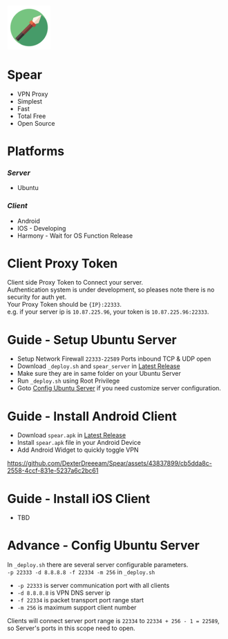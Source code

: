 <img src="https://raw.githubusercontent.com/DexterDreeeam/Spear/main/Android/icon.png" width="20%" height="20%">

# Spear
- VPN Proxy
- Simplest
- Fast
- Total Free
- Open Source

# Platforms
### _Server_
- Ubuntu

### _Client_
- Android
- IOS - Developing
- Harmony - Wait for OS Function Release

# Client Proxy Token
Client side Proxy Token to Connect your server.  
Authentication system is under development, so pleases note there is no security for auth yet.  
Your Proxy Token should be `{IP}:22333`.  
e.g. if your server ip is `10.87.225.96`, your token is `10.87.225.96:22333`.


# Guide - Setup Ubuntu Server
- Setup Network Firewall `22333-22589` Ports inbound TCP & UDP open
- Download `_deploy.sh` and `spear_server` in [Latest Release](https://github.com/DexterDreeeam/Spear/releases/latest)
- Make sure they are in same folder on your Ubuntu Server
- Run `_deploy.sh` using Root Privilege
- Goto [Config Ubuntu Server](https://github.com/DexterDreeeam/Spear/tree/main?tab=readme-ov-file#advance---config-ubuntu-server) if you need customize server configuration.

# Guide - Install Android Client
- Download `spear.apk` in [Latest Release](https://github.com/DexterDreeeam/Spear/releases/latest)
- Install `spear.apk` file in your Android Device
- Add Android Widget to quickly toggle VPN

https://github.com/DexterDreeeam/Spear/assets/43837899/cb5dda8c-2558-4ccf-831e-5237a6c2bc61



# Guide - Install iOS Client
- TBD

# Advance - Config Ubuntu Server
In `_deploy.sh` there are several server configurable parameters.  
`-p 22333 -d 8.8.8.8 -f 22334 -m 256` in `_deploy.sh`  

- `-p 22333` is server communication port with all clients
- `-d 8.8.8.8` is VPN DNS server ip
- `-f 22334` is packet transport port range start
- `-m 256` is maximum support client number

Clients will connect server port range is `22334` to `22334 + 256 - 1 = 22589`, so Server's ports in this scope need to open. 


